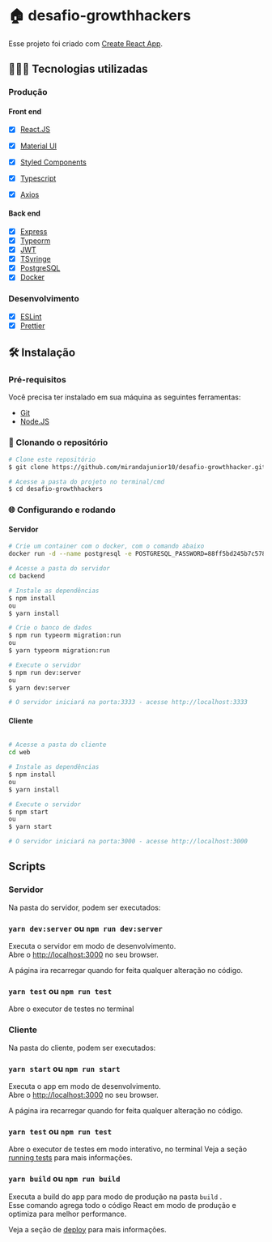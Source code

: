 # 🏠 desafio-growthhackers

Esse projeto foi criado com [Create React App](https://github.com/facebook/create-react-app).

## 👨🏾‍💻 Tecnologias utilizadas

### Produção

  #### Front end
  - [x] [React.JS](https://pt-br.reactjs.org/)
  - [x] [Material UI](https://material-ui.com/)
  - [x] [Styled Components](https://styled-components.com/)
  - [x] [Typescript](https://www.typescriptlang.org/)
  - [x] [Axios](https://github.com/axios/axios)


  #### Back end
  - [x] [Express](https://expressjs.com/pt-br/)
  - [x] [Typeorm](https://typeorm.io/#/)
  - [x] [JWT](https://jwt.io/)
  - [x] [TSyringe](https://www.npmjs.com/package/tsyringe)
  - [x] [PostgreSQL](https://www.postgresql.org/)
  - [x] [Docker](https://www.docker.com/)

### Desenvolvimento

- [x] [ESLint](https://eslint.org/)
- [x] [Prettier](https://prettier.io/)

## 🛠 Instalação

### Pré-requisitos

Você precisa ter instalado em sua máquina as seguintes ferramentas:

- [Git](https://git-scm.com)
- [Node.JS](https://nodejs.org/en/)

### 🎲 Clonando o repositório

```bash
# Clone este repositório
$ git clone https://github.com/mirandajunior10/desafio-growthhacker.git

# Acesse a pasta do projeto no terminal/cmd
$ cd desafio-growthhackers
```

### 🌐 Configurando e rodando

#### Servidor
```bash
# Crie um container com o docker, com o comando abaixo
docker run -d --name postgresql -e POSTGRESQL_PASSWORD=88ff5bd245b7c578272f849e937e3945 -e POSTGRESQL_USERNAME=postgres -e POSTGRESQL_DATABASE=growthdb -p 5432:5432 bitnami/postgresql:latest

# Acesse a pasta do servidor
cd backend

# Instale as dependências
$ npm install
ou
$ yarn install

# Crie o banco de dados
$ npm run typeorm migration:run
ou
$ yarn typeorm migration:run

# Execute o servidor
$ npm run dev:server
ou
$ yarn dev:server

# O servidor iniciará na porta:3333 - acesse http://localhost:3333
```

#### Cliente


```bash

# Acesse a pasta do cliente
cd web

# Instale as dependências
$ npm install
ou
$ yarn install

# Execute o servidor
$ npm start
ou
$ yarn start

# O servidor iniciará na porta:3000 - acesse http://localhost:3000
```


## Scripts

### Servidor

Na pasta do servidor, podem ser executados:

### `yarn dev:server` ou `npm run dev:server`

Executa o servidor em modo de desenvolvimento.\
Abre o [http://localhost:3000](http://localhost:3000) no seu browser.

A página ira recarregar quando for feita qualquer alteração no código.

### `yarn test` ou `npm run test`

Abre o executor de testes no terminal

### Cliente

Na pasta do cliente, podem ser executados:

### `yarn start` ou `npm run start`

Executa o app em modo de desenvolvimento.\
Abre o [http://localhost:3000](http://localhost:3000) no seu browser.

A página ira recarregar quando for feita qualquer alteração no código.

### `yarn test` ou `npm run test`

Abre o executor de testes em modo interativo, no terminal
Veja a seção [running tests](https://facebook.github.io/create-react-app/docs/running-tests) para mais informações.

### `yarn build` ou `npm run build`

Executa a build do app para modo de produção na pasta `build` .\
Esse comando agrega todo o código React em modo de produção e optimiza para melhor performance.

Veja a seção de [deploy](https://facebook.github.io/create-react-app/docs/deployment) para mais informações.

